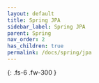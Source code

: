 ```yaml
---
layout: default
title: Spring JPA
sidebar_label: Spring JPA
parent: Spring
nav_order: 2
has_children: true
permalink: /docs/spring/jpa
---
```


{: .fs-6 .fw-300 }
